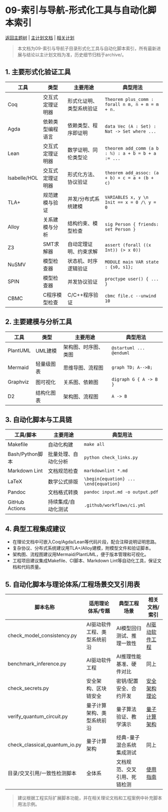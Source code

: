 # 09-索引与导航-形式化工具与自动化脚本索引

[返回主题树](../00-主题树与内容索引.md) | [主计划文档](../00-形式化架构理论统一计划.md) | [相关计划](../递归合并计划.md)

> 本文档为09-索引与导航子目录形式化工具与自动化脚本索引，所有最新进展与结论以主计划文档为准，历史细节归档于archive/。

## 1. 主要形式化验证工具

| 工具 | 类型 | 主要用途 | 典型用法 |
|------|------|----------|----------|
| Coq | 交互式定理证明器 | 形式化证明、类型系统验证 | `Theorem plus_comm : forall n m, n + m = m + n.` |
| Agda | 依赖类型编程语言 | 依赖类型、程序即证明 | `data Vec (A : Set) : Nat -> Set where ...` |
| Lean | 交互式定理证明器 | 数学证明、同伦类型论 | `theorem add_comm (a b : ℕ) : a + b = b + a := ...` |
| Isabelle/HOL | 交互式定理证明器 | 形式化方法、协议验证 | `theorem add_assoc: (a + b) + c = a + (b + c)` |
| TLA+ | 规范建模与验证 | 并发/分布式系统建模 | `VARIABLES x, y \n Init == x = 0 /\ y = 0` |
| Alloy | 关系建模与分析 | 结构约束、模型检查 | `sig Person { friends: set Person }` |
| Z3 | SMT求解器 | 自动定理证明、约束求解 | `assert (forall ((x Int)) (> x 0))` |
| NuSMV | 模型检查器 | 状态机、时序逻辑验证 | `MODULE main VAR state : {s0, s1};` |
| SPIN | 模型检查器 | 并发协议验证 | `proctype user() { ... }` |
| CBMC | C程序模型检查 | C/C++程序验证 | `cbmc file.c --unwind 10` |

## 2. 主要建模与分析工具

| 工具 | 类型 | 主要用途 | 典型用法 |
|------|------|----------|----------|
| PlantUML | UML建模 | 架构图、时序图、类图 | `@startuml ... @enduml` |
| Mermaid | 轻量级图表 | 思维导图、流程图 | `graph TD; A-->B;` |
| Graphviz | 图可视化 | 关系图、依赖图 | `digraph G { A -> B }` |
| D2 | 结构化图表 | 架构图、流程图 | `A -> B` |

## 3. 自动化脚本与工具链

| 工具/脚本 | 主要用途 | 典型用法 |
|-----------|----------|----------|
| Makefile | 自动化构建 | `make all` |
| Bash/Python脚本 | 批量处理、自动化分析 | `python check_links.py` |
| Markdown Lint | 文档规范检查 | `markdownlint *.md` |
| LaTeX | 数学公式排版 | `\begin{equation} ... \end{equation}` |
| Pandoc | 文档格式转换 | `pandoc input.md -o output.pdf` |
| GitHub Actions | 持续集成/自动化测试 | `.github/workflows/ci.yml` |

## 4. 典型工程集成建议

- 在理论文档中可嵌入Coq/Agda/Lean等代码片段，配合注释说明证明思路。
- 复杂协议、分布式系统建议用TLA+/Alloy建模，附模型文件和验证脚本。
- 架构图、流程图建议用Mermaid/PlantUML，便于版本管理和可视化。
- 工程项目建议集成Makefile、CI脚本、Markdown Lint等自动化工具，保证文档和代码质量。

## 5. 自动化脚本与理论体系/工程场景交叉引用表

| 脚本名称                        | 适用理论体系/专题           | 典型工程场景                   | 相关文档/索引 |
|---------------------------------|----------------------------|-------------------------------|--------------|
| check_model_consistency.py      | AI驱动软件工程、类型系统前沿 | AI模型回归测试、推理一致性     | [AI驱动软件工程](../07-理论统一与整合/02-前沿专题与工程案例索引.md) |
| benchmark_inference.py          | AI驱动软件工程              | AI推理性能基准、硬件对比       | 同上         |
| check_secrets.py                | 安全架构、区块链安全         | 密钥/配置安全、合约开发         | [安全架构理论](../04-软件架构理论体系/09-安全架构理论.md) |
| verify_quantum_circuit.py       | 量子计算架构、类型系统前沿   | 量子算法验证、教学演示         | [量子计算架构](../07-理论统一与整合/02-前沿专题与工程案例索引.md) |
| check_classical_quantum_io.py   | 量子计算架构                | 经典-量子混合系统集成测试       | 同上         |
| 目录/交叉引用/一致性检测脚本     | 全体系                      | 文档规范、交叉引用、死链检测     | [使用指南](使用指南.md) |

> 建议根据工程实际扩展脚本功能，并在相关理论文档和工程案例中补充脚本用法示例。

